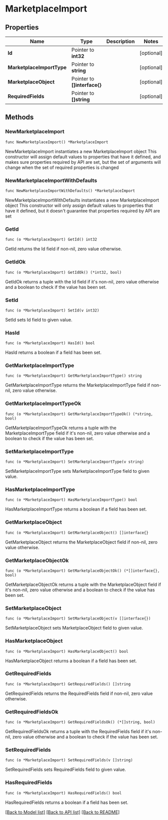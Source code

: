 # MarketplaceImport

## Properties

Name | Type | Description | Notes
------------ | ------------- | ------------- | -------------
**Id** | Pointer to **int32** |  | [optional] 
**MarketplaceImportType** | Pointer to **string** |  | [optional] 
**MarketplaceObject** | Pointer to **[]interface{}** |  | [optional] 
**RequiredFields** | Pointer to **[]string** |  | [optional] 

## Methods

### NewMarketplaceImport

`func NewMarketplaceImport() *MarketplaceImport`

NewMarketplaceImport instantiates a new MarketplaceImport object
This constructor will assign default values to properties that have it defined,
and makes sure properties required by API are set, but the set of arguments
will change when the set of required properties is changed

### NewMarketplaceImportWithDefaults

`func NewMarketplaceImportWithDefaults() *MarketplaceImport`

NewMarketplaceImportWithDefaults instantiates a new MarketplaceImport object
This constructor will only assign default values to properties that have it defined,
but it doesn't guarantee that properties required by API are set

### GetId

`func (o *MarketplaceImport) GetId() int32`

GetId returns the Id field if non-nil, zero value otherwise.

### GetIdOk

`func (o *MarketplaceImport) GetIdOk() (*int32, bool)`

GetIdOk returns a tuple with the Id field if it's non-nil, zero value otherwise
and a boolean to check if the value has been set.

### SetId

`func (o *MarketplaceImport) SetId(v int32)`

SetId sets Id field to given value.

### HasId

`func (o *MarketplaceImport) HasId() bool`

HasId returns a boolean if a field has been set.

### GetMarketplaceImportType

`func (o *MarketplaceImport) GetMarketplaceImportType() string`

GetMarketplaceImportType returns the MarketplaceImportType field if non-nil, zero value otherwise.

### GetMarketplaceImportTypeOk

`func (o *MarketplaceImport) GetMarketplaceImportTypeOk() (*string, bool)`

GetMarketplaceImportTypeOk returns a tuple with the MarketplaceImportType field if it's non-nil, zero value otherwise
and a boolean to check if the value has been set.

### SetMarketplaceImportType

`func (o *MarketplaceImport) SetMarketplaceImportType(v string)`

SetMarketplaceImportType sets MarketplaceImportType field to given value.

### HasMarketplaceImportType

`func (o *MarketplaceImport) HasMarketplaceImportType() bool`

HasMarketplaceImportType returns a boolean if a field has been set.

### GetMarketplaceObject

`func (o *MarketplaceImport) GetMarketplaceObject() []interface{}`

GetMarketplaceObject returns the MarketplaceObject field if non-nil, zero value otherwise.

### GetMarketplaceObjectOk

`func (o *MarketplaceImport) GetMarketplaceObjectOk() (*[]interface{}, bool)`

GetMarketplaceObjectOk returns a tuple with the MarketplaceObject field if it's non-nil, zero value otherwise
and a boolean to check if the value has been set.

### SetMarketplaceObject

`func (o *MarketplaceImport) SetMarketplaceObject(v []interface{})`

SetMarketplaceObject sets MarketplaceObject field to given value.

### HasMarketplaceObject

`func (o *MarketplaceImport) HasMarketplaceObject() bool`

HasMarketplaceObject returns a boolean if a field has been set.

### GetRequiredFields

`func (o *MarketplaceImport) GetRequiredFields() []string`

GetRequiredFields returns the RequiredFields field if non-nil, zero value otherwise.

### GetRequiredFieldsOk

`func (o *MarketplaceImport) GetRequiredFieldsOk() (*[]string, bool)`

GetRequiredFieldsOk returns a tuple with the RequiredFields field if it's non-nil, zero value otherwise
and a boolean to check if the value has been set.

### SetRequiredFields

`func (o *MarketplaceImport) SetRequiredFields(v []string)`

SetRequiredFields sets RequiredFields field to given value.

### HasRequiredFields

`func (o *MarketplaceImport) HasRequiredFields() bool`

HasRequiredFields returns a boolean if a field has been set.


[[Back to Model list]](../README.md#documentation-for-models) [[Back to API list]](../README.md#documentation-for-api-endpoints) [[Back to README]](../README.md)


